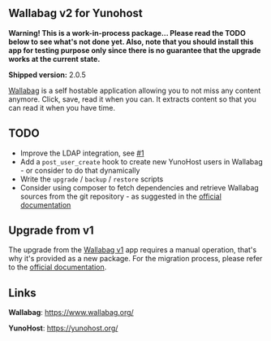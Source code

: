 Wallabag v2 for Yunohost
------------------------

**Warning! This is a work-in-process package... Please read the TODO below
to see what's not done yet. Also, note that you should install this app
for testing purpose only since there is no guarantee that the upgrade works
at the current state.**

**Shipped version:** 2.0.5

[Wallabag](https://www.wallabag.org/) is a self hostable application allowing
you to not miss any content anymore. Click, save, read it when you can. It
extracts content so that you can read it when you have time.

## TODO

 * Improve the LDAP integration, see [#1](https://github.com/YunoHost-Apps/wallabag2_ynh/issues/1)
 * Add a `post_user_create` hook to create new YunoHost users in Wallabag -
   or consider to do that dynamically
 * Write the `upgrade` / `backup` / `restore` scripts
 * Consider using composer to fetch dependencies and retrieve Wallabag sources
   from the git repository - as suggested in the
   [official documentation](http://doc.wallabag.org/en/master/user/installation.html#on-a-dedicated-web-server-recommended-way)

## Upgrade from v1

The upgrade from the [Wallabag v1](https://github.com/YunoHost-Apps/wallabag_ynh)
app requires a manual operation, that's why it's provided as a new package.
For the migration process, please refer to the
[official documentation](http://doc.wallabag.org/en/master/user/migration.html).

## Links

**Wallabag**: https://www.wallabag.org/

**YunoHost**: https://yunohost.org/
